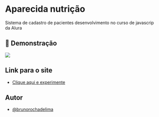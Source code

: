 # Aparecida nutrição
Sistema de cadastro de pacientes desenvolvimento no curso de javascrip da Alura


## 🎨 Demonstração

![](https://i.postimg.cc/MTcbwd1Y/aparecida.png) 



## Link para o site

 - [Clique aqui e experimente](https://brunorochadelima.github.io/aparecida-nutricionista/)
 
## Autor

- [@brunorochadelima](https://github.com/brunorochadelima)

